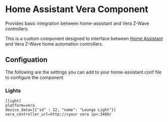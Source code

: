 # Home Assistant Vera Component
Provides basic integration between home-assistant and Vera Z-Wave controllers.

This is a custom component designed to interface between [Home Assistant](https://github.com/balloob/home-assistant) and Vera Z-Wave home automation controllers.

## Configuation

The following are the settings you can add to your home-assistant.conf file to configure the component

### Lights
	[light]
	platform=vera
	device_data=[{"id" : 12, "name": "Lounge Light"}]
	vera_controller_url=http://<your vera ip>:3480/